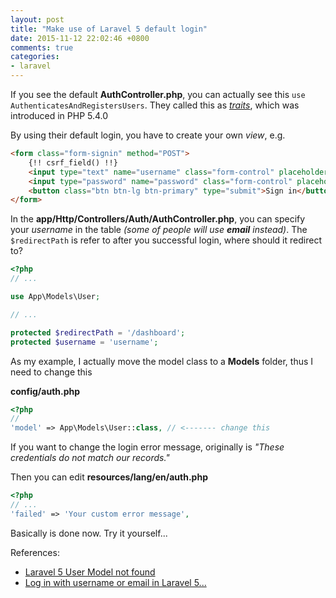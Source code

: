 ```yaml
---
layout: post
title: "Make use of Laravel 5 default login"
date: 2015-11-12 22:02:46 +0800
comments: true
categories: 
- laravel
---
```


If you see the default **AuthController.php**, you can actually see this `use AuthenticatesAndRegistersUsers`.
They called this as _[traits](http://php.net/manual/en/language.oop5.traits.php)_, which was introduced in PHP 5.4.0

By using their default login, you have to create your own _view_, e.g.

```html
<form class="form-signin" method="POST">
    {!! csrf_field() !!}
    <input type="text" name="username" class="form-control" placeholder="Username">
    <input type="password" name="password" class="form-control" placeholder="Password">
    <button class="btn btn-lg btn-primary" type="submit">Sign in</button>
</form>
```

In the **app/Http/Controllers/Auth/AuthController.php**, you can specify your _username_ in the table
_(some of people will use **email** instead)_. The `$redirectPath` is refer to after you successful
login, where should it redirect to?

```php
<?php
// ...

use App\Models\User;

// ...

protected $redirectPath = '/dashboard';
protected $username = 'username';
```

As my example, I actually move the model class to a **Models** folder, thus I need to change this

**config/auth.php**

```php
<?php
//
'model' => App\Models\User::class, // <------- change this
```

If you want to change the login error message, originally is _"These credentials do not match our records."_

Then you can edit **resources/lang/en/auth.php**

```php
<?php
// ...
'failed' => 'Your custom error message',
```

Basically is done now. Try it yourself...

References:

- [Laravel 5 User Model not found](https://stackoverflow.com/questions/28516454/laravel-5-user-model-not-found/28516582#28516582)
- [Log in with username or email in Laravel 5...](https://laracasts.com/discuss/channels/general-discussion/log-in-with-username-or-email-in-laravel-5)
